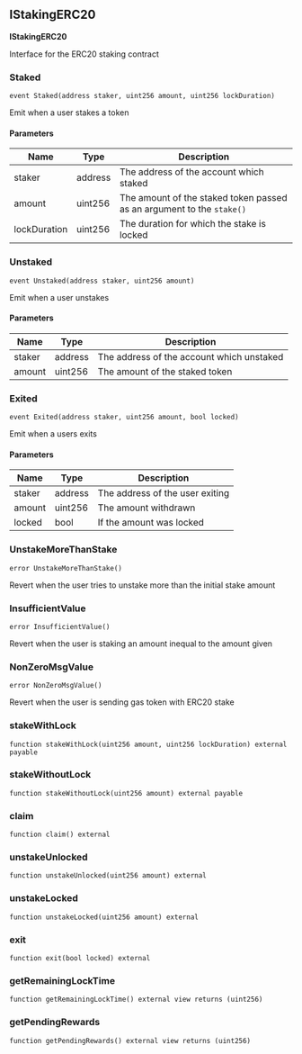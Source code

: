 ## IStakingERC20

**IStakingERC20**

Interface for the ERC20 staking contract

### Staked

```solidity
event Staked(address staker, uint256 amount, uint256 lockDuration)
```

Emit when a user stakes a token

#### Parameters

| Name | Type | Description |
| ---- | ---- | ----------- |
| staker | address | The address of the account which staked |
| amount | uint256 | The amount of the staked token passed as an argument to the `stake()` |
| lockDuration | uint256 | The duration for which the stake is locked |

### Unstaked

```solidity
event Unstaked(address staker, uint256 amount)
```

Emit when a user unstakes

#### Parameters

| Name | Type | Description |
| ---- | ---- | ----------- |
| staker | address | The address of the account which unstaked |
| amount | uint256 | The amount of the staked token |

### Exited

```solidity
event Exited(address staker, uint256 amount, bool locked)
```

Emit when a users exits

#### Parameters

| Name | Type | Description |
| ---- | ---- | ----------- |
| staker | address | The address of the user exiting |
| amount | uint256 | The amount withdrawn |
| locked | bool | If the amount was locked |

### UnstakeMoreThanStake

```solidity
error UnstakeMoreThanStake()
```

Revert when the user tries to unstake more than the initial stake amount

### InsufficientValue

```solidity
error InsufficientValue()
```

Revert when the user is staking an amount inequal to the amount given

### NonZeroMsgValue

```solidity
error NonZeroMsgValue()
```

Revert when the user is sending gas token with ERC20 stake

### stakeWithLock

```solidity
function stakeWithLock(uint256 amount, uint256 lockDuration) external payable
```

### stakeWithoutLock

```solidity
function stakeWithoutLock(uint256 amount) external payable
```

### claim

```solidity
function claim() external
```

### unstakeUnlocked

```solidity
function unstakeUnlocked(uint256 amount) external
```

### unstakeLocked

```solidity
function unstakeLocked(uint256 amount) external
```

### exit

```solidity
function exit(bool locked) external
```

### getRemainingLockTime

```solidity
function getRemainingLockTime() external view returns (uint256)
```

### getPendingRewards

```solidity
function getPendingRewards() external view returns (uint256)
```

